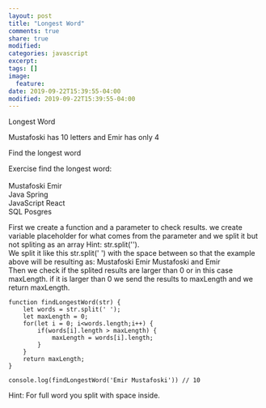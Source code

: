 ```yaml
---
layout: post
title: "Longest Word"
comments: true
share: true
modified:
categories: javascript
excerpt:
tags: []
image:
  feature:
date: 2019-09-22T15:39:55-04:00
modified: 2019-09-22T15:39:55-04:00
---
```


Longest Word<br>


Mustafoski has 10 letters and Emir has only 4

Find the longest word


Exercise find the longest word:
<br>
<br>Mustafoski Emir
<br>Java Spring
<br>JavaScript React
<br>SQL Posgres

First we create a function and a parameter to check results.
we create variable placeholder for what comes from the parameter and we split it but not spliting as an array Hint: str.split('').
<br>
We split it like this str.split(' ') with the space between so that the example above will be resulting as:
Mustafoski Emir
Mustafoski and Emir
<br>
Then we check if the splited results are larger than 0 or in this case maxLength. if it is larger than 0 we send the results to maxLength and we return maxLength.


~~~ 
function findLongestWord(str) {
	let words = str.split(' ');
	let maxLength = 0;
	for(let i = 0; i<words.length;i++) {
		if(words[i].length > maxLength) {
			maxLength = words[i].length;
		}
	}
	return maxLength;
}

console.log(findLongestWord('Emir Mustafoski')) // 10
~~~



Hint: For full word you split with space inside.
